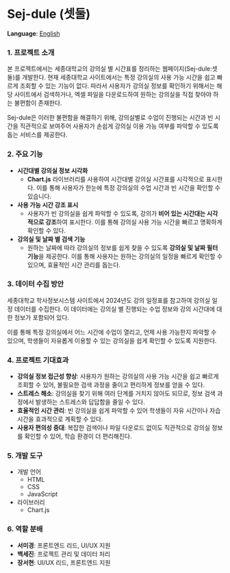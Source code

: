 # Sej-dule (셋둘)

**Language**: [English](README_eng.md)

### 1. 프로젝트 소개

본 프로젝트에서는 세종대학교의 강의실 별 시간표를 정리하는 웹페이지(Sej-dule:셋둘)를 개발한다. 현재 세종대학교 사이트에서는 특정 강의실의 사용 가능 시간을 쉽고 빠르게 조회할 수 있는 기능이 없다. 따라서 사용자가 강의실 정보를 확인하기 위해서는 해당 사이트에서 검색하거나, 엑셀 파일을 다운로드하여 원하는 강의실을 직접 찾아야 하는 불편함이 존재한다.

Sej-dule은 이러한 불편함을 해결하기 위해, 강의실별로 수업이 진행되는 시간과 빈 시간을 직관적으로 보여주어 사용자가 손쉽게 강의실 이용 가능 여부를 파악할 수 있도록 돕는 서비스를 제공한다.

### 2. 주요 기능

- **시간대별 강의실 정보 시각화**
    - **Chart.js** 라이브러리를 사용하여 시간대별 강의실 시간표를 시각적으로 표시한다. 이를 통해 사용자가 한눈에 특정 강의실의 수업 시간과 빈 시간을 확인할 수 있습니다.
- **사용 가능 시간 강조 표시**
    - 사용자가 빈 강의실을 쉽게 파악할 수 있도록, 강의가 **비어 있는 시간대는 시각적으로 강조**하여 표시한다. 이를 통해 강의실 사용 가능 시간을 빠르고 명확하게 확인할 수 있다.
- **강의실 및 날짜 별 검색 기능**
    - 원하는 날짜에 따라 강의실의 정보를 쉽게 찾을 수 있도록 **강의실 및 날짜 필터 기능**을 제공한다. 이를 통해 사용자는 원하는 강의실의 일정을 빠르게 확인할 수 있으며, 효율적인 시간 관리를 돕는다.

### 3. 데이터 수집 방안

세종대학교 학사정보시스템 사이트에서 2024년도 강의 일정표를 참고하여 강의실 일정 데이터를 수집한다. 이 데이터에는 강의실 별 진행되는 수업 정보와 강의 시간대에 대한 정보가 포함되어 있다.

이를 통해 특정 강의실에서 어느 시간에 수업이 열리고, 언제 사용 가능한지 파악할 수 있으며, 학생들이 자유롭게 이용할 수 있는 강의실을 쉽게 확인할 수 있도록 지원한다.

### 4. 프로젝트 기대효과

- **강의실 정보 접근성 향상**: 사용자가 원하는 강의실의 사용 가능 시간을 쉽고 빠르게 조회할 수 있어, 불필요한 검색 과정을 줄이고 편리하게 정보를 얻을 수 있다.
- **스트레스 해소**: 강의실을 찾기 위해 여러 단계를 거치지 않아도 되므로, 정보 검색 과정에서 발생하는 스트레스와 답답함을 줄일 수 있다.
- **효율적인 시간 관리**: 빈 강의실을 쉽게 파악할 수 있어 학생들이 자유 시간이나 자습 시간을 효과적으로 계획할 수 있다.
- **사용자 편의성 증대**: 복잡한 검색이나 파일 다운로드 없이도 직관적으로 강의실 정보를 확인할 수 있어, 학습 환경이 더 편리해진다.

### 5. 개발 도구

- 개발 언어
    - HTML
    - CSS
    - JavaScript
- 라이브러리
    - Chart.js

### 6. 역할 분배

- **서미경**: 프론트엔드 리드, UI/UX 지원
- **백세진**: 프로젝트 관리 및 데이터 처리
- **장서현**: UI/UX 리드, 프론트엔드 지원
